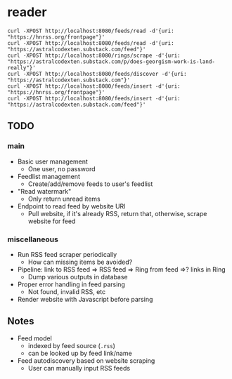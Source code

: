 # reader

`curl -XPOST http://localhost:8080/feeds/read -d'{uri: "https://hnrss.org/frontpage"}'`  
`curl -XPOST http://localhost:8080/feeds/read -d'{uri: "https://astralcodexten.substack.com/feed"}'`  
`curl -XPOST http://localhost:8080/rings/scrape -d'{uri: "https://astralcodexten.substack.com/p/does-georgism-work-is-land-really"}'`  
`curl -XPOST http://localhost:8080/feeds/discover -d'{uri: "https://astralcodexten.substack.com"}'`  
`curl -XPOST http://localhost:8080/feeds/insert -d'{uri: "https://hnrss.org/frontpage"}'`  
`curl -XPOST http://localhost:8080/feeds/insert -d'{uri: "https://astralcodexten.substack.com/feed"}'`  

## TODO

### main
 - Basic user management
   - One user, no password
 - Feedlist management
   - Create/add/remove feeds to user's feedlist
 - "Read watermark"
   - Only return unread items
 - Endpoint to read feed by website URI
   - Pull website, if it's already RSS, return that, otherwise, scrape website for feed

### miscellaneous
 - Run RSS feed scraper periodically
   - How can missing items be avoided?
 - Pipeline: link to RSS feed => RSS feed => Ring from feed =>? links in Ring
   - Dump various outputs in database
 - Proper error handling in feed parsing
   - Not found, invalid RSS, etc
 - Render website with Javascript before parsing

## Notes
 - Feed model
   - indexed by feed source (`.rss`)
   - can be looked up by feed link/name
 - Feed autodiscovery based on website scraping
   - User can manually input RSS feeds
